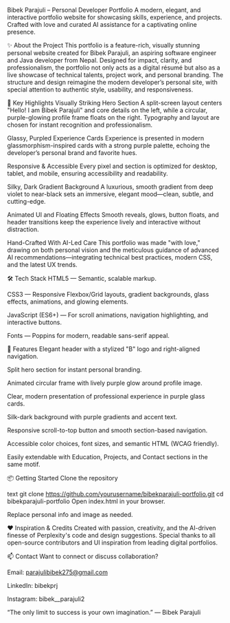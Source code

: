 Bibek Parajuli – Personal Developer Portfolio
A modern, elegant, and interactive portfolio website for showcasing skills, experience, and projects. Crafted with love and curated AI assistance for a captivating online presence.

✨ About the Project
This portfolio is a feature-rich, visually stunning personal website created for Bibek Parajuli, an aspiring software engineer and Java developer from Nepal. Designed for impact, clarity, and professionalism, the portfolio not only acts as a digital résumé but also as a live showcase of technical talents, project work, and personal branding. The structure and design reimagine the modern developer’s personal site, with special attention to authentic style, usability, and responsiveness.

🎨 Key Highlights
Visually Striking Hero Section
A split-screen layout centers "Hello! I am Bibek Parajuli" and core details on the left, while a circular, purple-glowing profile frame floats on the right. Typography and layout are chosen for instant recognition and professionalism.

Glassy, Purpled Experience Cards
Experience is presented in modern glassmorphism-inspired cards with a strong purple palette, echoing the developer’s personal brand and favorite hues.

Responsive & Accessible
Every pixel and section is optimized for desktop, tablet, and mobile, ensuring accessibility and readability.

Silky, Dark Gradient Background
A luxurious, smooth gradient from deep violet to near-black sets an immersive, elegant mood—clean, subtle, and cutting-edge.

Animated UI and Floating Effects
Smooth reveals, glows, button floats, and header transitions keep the experience lively and interactive without distraction.

Hand-Crafted With AI-Led Care
This portfolio was made "with love," drawing on both personal vision and the meticulous guidance of advanced AI recommendations—integrating technical best practices, modern CSS, and the latest UX trends.

🛠️ Tech Stack
HTML5 — Semantic, scalable markup.

CSS3 — Responsive Flexbox/Grid layouts, gradient backgrounds, glass effects, animations, and glowing elements.

JavaScript (ES6+) — For scroll animations, navigation highlighting, and interactive buttons.

Fonts — Poppins for modern, readable sans-serif appeal.

🚀 Features
Elegant header with a stylized "B" logo and right-aligned navigation.

Split hero section for instant personal branding.

Animated circular frame with lively purple glow around profile image.

Clear, modern presentation of professional experience in purple glass cards.

Silk-dark background with purple gradients and accent text.

Responsive scroll-to-top button and smooth section-based navigation.

Accessible color choices, font sizes, and semantic HTML (WCAG friendly).

Easily extendable with Education, Projects, and Contact sections in the same motif.

📦 Getting Started
Clone the repository

text
git clone https://github.com/yourusername/bibekparajuli-portfolio.git
cd bibekparajuli-portfolio
Open index.html in your browser.

Replace personal info and image as needed.

❤️ Inspiration & Credits
Created with passion, creativity, and the AI-driven finesse of Perplexity's code and design suggestions.
Special thanks to all open-source contributors and UI inspiration from leading digital portfolios.

📫 Contact
Want to connect or discuss collaboration?

Email: parajulibibek275@gmail.com

LinkedIn: bibekprj

Instagram: bibek__parajuli2

“The only limit to success is your own imagination.”
— Bibek Parajuli
